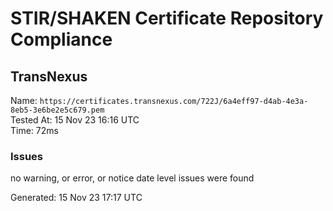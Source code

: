 # STIR/SHAKEN Certificate Repository Compliance

## TransNexus

Name: `https://certificates.transnexus.com/722J/6a4eff97-d4ab-4e3a-8eb5-3e6be2e5c679.pem`\
Tested At: 15 Nov 23 16:16 UTC\
Time: 72ms

### Issues

no warning, or error, or notice date level issues were found

Generated: 15 Nov 23 17:17 UTC